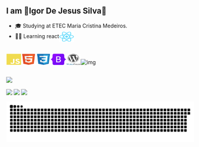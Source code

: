 ## I am  <b> 💎Igor De Jesus Silva💎</b><br>
*  🎓 Studying at ETEC Maria Cristina Medeiros. 
* 👨‍💻 Learning react<img align="center" alt="HTML" height="30" width="40" src="https://raw.githubusercontent.com/devicons/devicon/master/icons/react/react-original.svg">
<!--<div style="cursor:pointer;"><a herf="#">projetos</a></div>-->
 <div style="display: inline"><br>
  <img align="left" alt="Js" height="30" width="40" src="https://raw.githubusercontent.com/devicons/devicon/master/icons/javascript/javascript-plain.svg">
  <img align="left" alt="HTML" height="30" width="40" src="https://raw.githubusercontent.com/devicons/devicon/master/icons/html5/html5-original.svg">
  <img align="left" alt="CSS" height="30" width="40" src="https://raw.githubusercontent.com/devicons/devicon/master/icons/css3/css3-original.svg">
  <img align="left" alt="HTML" height="30" width="40" src="https://raw.githubusercontent.com/devicons/devicon/master/icons/bootstrap/bootstrap-original.svg">
  <img align="left" alt="HTML" height="30" width="40" src="https://raw.githubusercontent.com/devicons/devicon/master/icons/wordpress/wordpress-original.svg">   
</div> 
 
 ![img](https://github-readme-stats.vercel.app/api/top-langs/?username=igorrzinho&theme=blue-green)
 
<div style="display :block;"> <br>
<a href="https://www.instagram.com/s_igorzinho/" target="_blank"><img src="https://img.shields.io/badge/-Instagram-%23E4405F?style=for-the-badge&logo=instagram&logoColor=white" target="_blank"></a>
 
<a href="https://www.linkedin.com/in/igor-de-jesus-silva-066552215" target="_blank"><img src="https://img.shields.io/badge/-LinkedIn-%230077B5?style=for-the-badge&logo=linkedin&logoColor=white"></a>
<a herf="" target="_blank"><img src="https://img.shields.io/badge/Telegram-2CA5E0?style=for-the-badge&logo=telegram&logoColor=white"></a>
<a herf="mailto:sigorcontato@gmail.com?subject=subject text" target="_blank"><img src="https://img.shields.io/badge/Gmail-D14836?style=for-the-badge&logo=gmail&logoColor=white"></a>
 </div>
 
 ![Snake animation](https://github.com/igorrzinho/igorrzinho/blob/output/github-contribution-grid-snake.svg)
